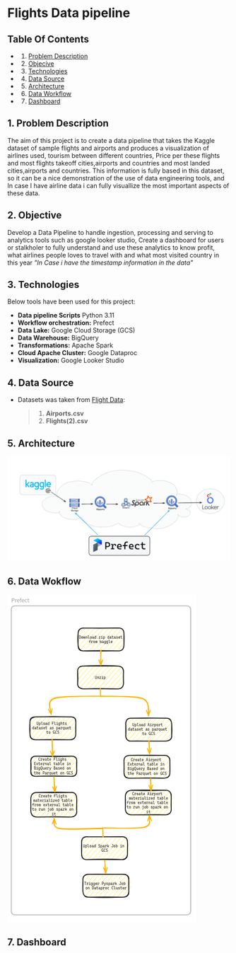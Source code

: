 # Flights Data pipeline

## Table Of Contents

- 1. [Problem Description](#1-Problem-Description)
- 2. [Objecive](#2-Problem-Description)
- 3. [Technologies](#3-Technologies)
- 4. [Data Source](#4-Data-Source)
- 5. [Architecture](#5-Architecture)
- 6. [Data Workflow](#6-Data-Workflow)
- 7. [Dashboard](#7-Dashboard)
 

## 1. Problem Description

The aim of this project is to create a data pipeline that takes the Kaggle dataset of sample flights and airports and produces a visualization of airlines used, tourism between different countries, Price per these flights and most flights takeoff cities,airports and countries and most landed cities,airports and countries. This information is fully based in this dataset, so it can be a nice demonstration of the use of data engineering tools, and In case I have airline data i can fully visuallize the most important aspects of these data.

## 2. Objective
Develop a Data Pipeline to handle ingestion, processing and serving to analytics tools such as google looker studio, Create a dashboard for users or stalkholer to fully understand and use these analytics to know profit, what airlines people loves to travel with and what most visited country in this year *"In Case i have the timestamp information in the data"*

## 3. Technologies
Below tools have been used for this project:
- **Data pipeline Scripts** Python 3.11
- **Workflow orchestration:** Prefect
- **Data Lake:** Google Cloud Storage (GCS)
- **Data Warehouse:** BigQuery
- **Transformations:** Apache Spark
- **Cloud Apache Cluster:** Google Dataproc
- **Visualization:** Google Looker Studio
  
## 4. Data Source
- Datasets was taken from [Flight Data](https://www.kaggle.com/datasets/salikhussaini49/flight-data/data):
  >1. **Airports.csv**
  >2. **Flights(2).csv**

## 5. Architecture
![Alt text](images/architecture.png)

## 6. Data Wokflow
![Alt text](images/Prefect.png)

## 7. Dashboard
